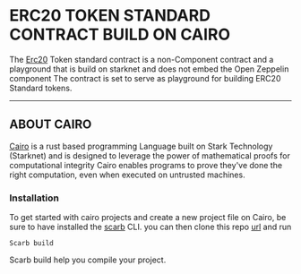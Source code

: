 # ERC20 TOKEN STANDARD CONTRACT BUILD ON CAIRO
The [Erc20](https://github.com/starknet-edu/starknet-erc20) Token standard contract is a non-Component contract and a playground that is build on starknet and does not embed the Open Zeppelin component
The contract is set to serve as playground for building ERC20 Standard tokens. 

---

## ABOUT CAIRO
[Cairo](https://book.cairo-lang.org/ch00-00-introduction.html) is a rust based programming Language built on Stark Technology (Starknet) and is designed to leverage the power of mathematical proofs for computational integrity
Cairo enables programs to prove they've done the right computation, even when executed on untrusted machines.

### Installation
To get started with cairo projects and create a new project file on Cairo, be sure to have installed the [scarb](https://github.com/software-mansion/scarb) CLI. you can then clone this repo [url](https://github.com/GitTM527/Cairo-Erc20.git) and run

```
Scarb build
```
Scarb build help you compile your project.